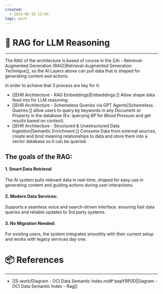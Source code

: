 ```yaml
---
created:
  - 2025-06-18 12:04
tags: work
---
```

# 📃 RAG for LLM Reasoning 
---
The RAG of the architecture is based of course in the [[Ai - Retrieval-Augmented Generation (RAG)|Retrieval-Augmented Generation Technique]], so the AI Layers above can pull data that is shaped for generating content and actions.

In order to achieve that 3 process are key for it:
- [[EHR Architecture - RAG Embeddings|Embeddings:]] Allow shape data feed into for LLM reasoning
- [[EHR Architecture - Schemeless Queries via GPT Agents|Schemeless Queires:]] allow users to query by keywords in any Document or Property in the database (Ex: querying *BP* for *Blood Pressure* and get results based on context).
- [[EHR Architecture - Structured & Unestructured Data Ingestion|Semantic Enrichment:]] Consume Data from external sources, create and bind meaning relationships to data and store them into a vector database so it can be queried.
## The goals of the RAG:
#### 1. Smart Data Retrieval
The AI system pulls relevant data in real-time, shaped for easy use in generating content and guiding actions during user interactions.
#### 2. Modern Data Services:
Supports a seamless voice and search-driven interface. ensuring fast data queries and reliable updates to 3rd party systems.
#### 3. No Migration Needed:
For existing users, the system integrates smoothly with their current setup and works with legacy services day one.

# 📦 References
---
- [[5-work/Diagram - OCI Data Semantic Index.md#^pepYRP0D|Diagram - OCI Data Semantic Index - Rag]]